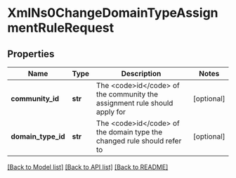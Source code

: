 # XmlNs0ChangeDomainTypeAssignmentRuleRequest

## Properties
Name | Type | Description | Notes
------------ | ------------- | ------------- | -------------
**community_id** | **str** | The &lt;code&gt;id&lt;/code&gt; of the community the assignment rule should apply for | [optional] 
**domain_type_id** | **str** | The &lt;code&gt;id&lt;/code&gt; of the domain type the changed rule should refer to | [optional] 

[[Back to Model list]](../README.md#documentation-for-models) [[Back to API list]](../README.md#documentation-for-api-endpoints) [[Back to README]](../README.md)


